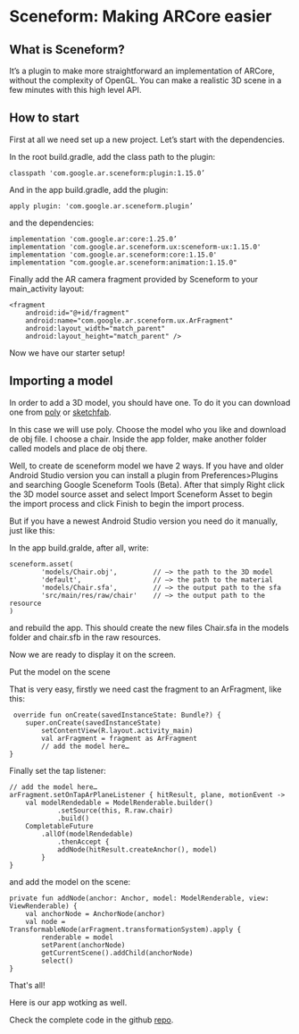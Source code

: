# Sceneform: Making ARCore easier


## What is Sceneform?

It’s a plugin to make more straightforward an implementation of ARCore, without the complexity of OpenGL.
You can make a realistic 3D scene in a few minutes with this high level API.

## How to start

First at all we need set up a new project. Let’s start with the dependencies.
 
In the root build.gradle, add the class path to the plugin:

`classpath 'com.google.ar.sceneform:plugin:1.15.0’`

And in the app build.gradle, add the plugin:

`apply plugin: 'com.google.ar.sceneform.plugin’`

and the dependencies:

```
implementation 'com.google.ar:core:1.25.0’
implementation 'com.google.ar.sceneform.ux:sceneform-ux:1.15.0'
implementation 'com.google.ar.sceneform:core:1.15.0'
implementation "com.google.ar.sceneform:animation:1.15.0"
```

Finally add the AR camera fragment provided by Sceneform to your main_activity layout:

```
<fragment
    android:id="@+id/fragment"
    android:name="com.google.ar.sceneform.ux.ArFragment"
    android:layout_width="match_parent"
    android:layout_height="match_parent" />
```

Now we have our starter setup!

## Importing a model

In order to add a 3D model, you should have one. To do it you can download one from [poly](https://poly.google.com/) or [sketchfab](https://sketchfab.com/).

In this case we will use poly. Choose the model who you like and download de obj file. I choose a chair.
Inside the app folder, make another folder called models and place de obj there.

Well, to create de sceneform model we have 2 ways. If you have and older Android Studio version you can install a plugin from Preferences>Plugins and searching Google Sceneform Tools (Beta). After that simply Right click the 3D model source asset and select Import Sceneform Asset to begin the import process and click Finish to begin the import process.

But if you have a newest Android Studio version you need do it manually, just like this:

In the app build.gralde, after all, write: 
```
sceneform.asset(
        'models/Chair.obj',         // —> the path to the 3D model
        'default',                  // —> the path to the material
        'models/Chair.sfa',         // —> the output path to the sfa
        'src/main/res/raw/chair'    // —> the output path to the resource
)
```

and rebuild the app.
This should create the new files Chair.sfa in the models folder and chair.sfb in the raw resources.

Now we are ready to display it on the screen.

Put the model on the scene

That is very easy, firstly we need cast the fragment to an ArFragment, like this:

```
 override fun onCreate(savedInstanceState: Bundle?) {
	super.onCreate(savedInstanceState)
        setContentView(R.layout.activity_main)
        val arFragment = fragment as ArFragment
        // add the model here…
}
```

Finally set the tap listener:

```
// add the model here…
arFragment.setOnTapArPlaneListener { hitResult, plane, motionEvent ->
	val modelRendedable = ModelRenderable.builder()
    		.setSource(this, R.raw.chair)
    		.build()
	CompletableFuture
		.allOf(modelRendedable)
    		.thenAccept { 
			addNode(hitResult.createAnchor(), model)
		}
}
```
and add the model on the scene:

```
private fun addNode(anchor: Anchor, model: ModelRenderable, view: ViewRenderable) {
    val anchorNode = AnchorNode(anchor)
    val node = TransformableNode(arFragment.transformationSystem).apply {
        renderable = model
        setParent(anchorNode)
        getCurrentScene().addChild(anchorNode)
        select()
}
```

That's all! 

Here is our app wotking as well.

Check the complete code in the github [repo](https://gitlab.com/thinkup-public/blogs/android-sceneform-arcore).

